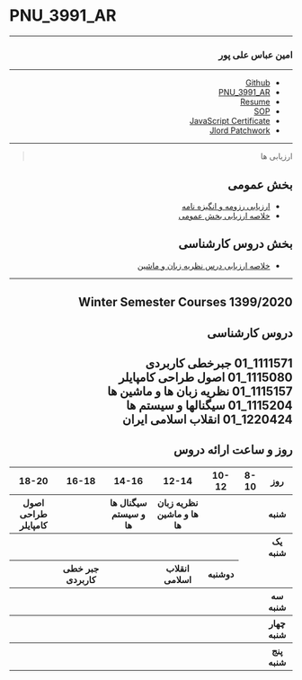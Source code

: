 # PNU_3991_AR
---------
<div dir="rtl">

### امین عباس   علی پور

---
- [Github](https://github.com/AminabbasAlipour)
- [PNU_3991_AR](https://github.com/AminabbasAlipour/PNU_3991_AR.git)
- [Resume](https://aminabbasalipour.github.io/)
- [SOP](https://aminabbasalipour.github.io/sop/) 
- [JavaScript Certificate](gs.pdf)
- [Jlord Patchwork](Jlord.usPatchWork.png)
  
------------------
 > ارزیابی ها
##  بخش عمومی
- [ارزیابی رزومه و انگیزه نامه](AA_CV_CheckList_AR_3991.pdf)
- [خلاصه ارزیابی بخش عمومی](AA_GeneralSection_CheckList_AR_3991.pdf)

##  بخش دروس کارشناسی
- [خلاصه ارزیابی درس نظریه زبان و ماشین](https://github.com/AminabbasAlipour/PNU_3991_AR/blob/main/Theory-of-Languages-and-Machines/AA_Theory-of-Languages-and-Machines_CheckList_AR_3991.pdf)
 
 ------

## Winter Semester Courses 1399/2020
## دروس کارشناسی
1111571_01 جبرخطی کاربردی
<br>
1115080_01 اصول طراحی کامپایلر
<br>
1115157_01 نظریه زبان ها و ماشین ها
<br>
1115204_01 سیگنالها و سیستم ها
<br>
1220424_01 انقلاب اسلامی ایران
<br>
--------------
## روز و ساعت ارائه دروس

<div dir="ltr">

<table style="width:100%">
  <tr>
    <th>18-20</th>
    <th>16-18</th>
    <th>14-16</th>
    <th>12-14</th>
    <th>10-12</th>
    <th>8-10</th>
    <th>روز</th>
  </tr>
  <tr>
    <th>اصول طراحی کامپایلر</th>
    <th></th>
    <th>سیگنال ها و سیستم ها</th>
    <th>نظریه زبان ها و ماشین ها</th>
    <th></th>
    <th></th>
    <th>شنبه</th>
  </tr>
   <tr>
    <th></th>
    <th></th>
    <th></th>
    <th></th>
    <th></th>
    <th></th>
    <th>یک شنبه</th>
  </tr>
   <tr>
     <th></th>
     <th>جبر خطی کاربردی</th>
     <th></th>
     <th>انقلاب اسلامی</th>   
  <th>دوشنبه</th>
  </tr>
   <tr>
    <th></th>
    <th></th>
    <th></th>
    <th></th>
    <th></th>
    <th></th>
     <th>سه شنبه</th>
  </tr>
   <tr>
    <th></th>
    <th></th>
    <th></th>
    <th></th>
    <th></th>
    <th></th>
    <th>چهار شنبه</th>
  </tr>
   <tr>
    <th></th>
    <th></th>
    <th></th>
    <th></th>
    <th></th>
    <th></th>
    <th>پنج شنبه</th>
  </tr>
</table>
